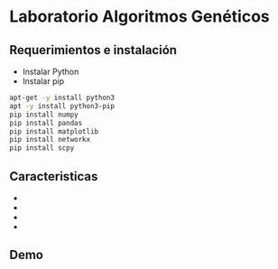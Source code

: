 # Laboratorio Algoritmos Genéticos

## Requerimientos e instalación

- Instalar Python
- Instalar pip

```bash
apt-get -y install python3 
apt -y install python3-pip
pip install numpy
pip install pandas
pip install matplotlib
pip install networkx
pip install scpy
```
## Caracteristicas

- 
-  
- 
- 

## Demo

